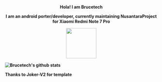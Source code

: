 <p align="center"><strong>Hola! I am Brucetech</strong></p>
<p align="center"><strong> I am an android porter/developer, currently maintaining NusantaraProject for Xiaomi Redmi Note 7 Pro
<p align="center"><img width="100" src="https://github.githubassets.com/images/mona-whisper.gif"></p>

![Brucetech's github stats](https://github-readme-stats.vercel.app/api?username=brucetech627&show_icons=true&theme=radical)



<p align="left">Thanks to Joker-V2 for template</p>

